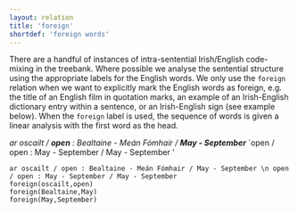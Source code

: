```yaml
---
layout: relation
title: 'foreign'
shortdef: 'foreign words'
---
```


There are a handful of instances of intra-sentential Irish/English code-mixing in the treebank. Where possible we analyse the sentential structure using the appropriate labels for the English words. We only use the `foreign` relation
when we want to explicitly mark the English words as foreign, e.g. the title of an English film in quotation marks, an example of an Irish-English dictionary entry within a sentence, or an Irish-English sign (see example below). When the `foreign` label is used, the sequence of words is given a linear analysis with the first word as the head.

_ar oscailt / <b>open</b> : Bealtaine - Meán Fómhair / <b>May - September</b>_  `open / open : May - September / May - September
'

~~~ sdparse
ar oscailt / open : Bealtaine - Meán Fómhair / May - September \n open / open : May - September / May - September
foreign(oscailt,open)
foreign(Bealtaine,May)
foreign(May,September)
~~~
